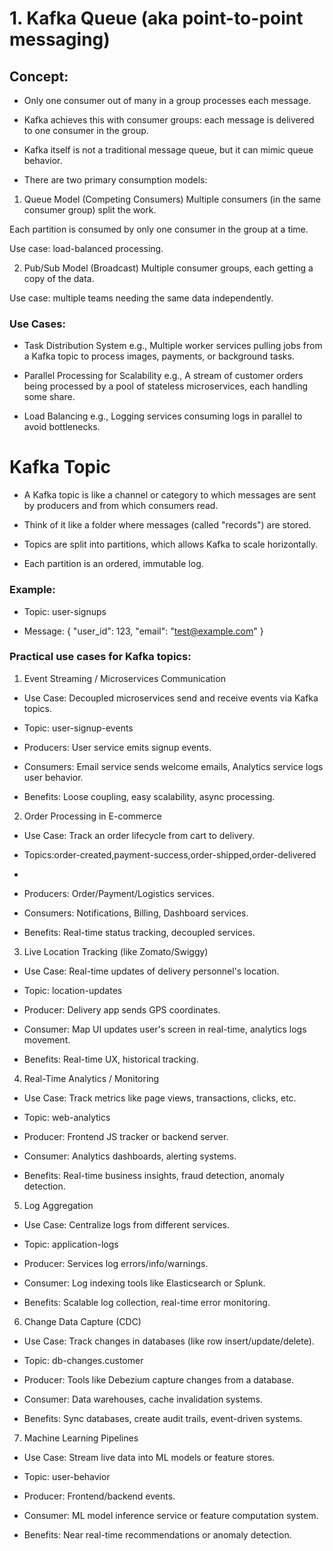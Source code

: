 # 1. Kafka Queue (aka point-to-point messaging)
## Concept:
* Only one consumer out of many in a group processes each message.

* Kafka achieves this with consumer groups: each message is delivered to one consumer in the group.

* Kafka itself is not a traditional message queue, but it can mimic queue behavior.

* There are two primary consumption models:

1. Queue Model (Competing Consumers)
Multiple consumers (in the same consumer group) split the work.

Each partition is consumed by only one consumer in the group at a time.

Use case: load-balanced processing.

2. Pub/Sub Model (Broadcast)
Multiple consumer groups, each getting a copy of the data.

Use case: multiple teams needing the same data independently.


### Use Cases:
* Task Distribution System
e.g., Multiple worker services pulling jobs from a Kafka topic to process images, payments, or background tasks.

* Parallel Processing for Scalability
e.g., A stream of customer orders being processed by a pool of stateless microservices, each handling some share.

* Load Balancing
e.g., Logging services consuming logs in parallel to avoid bottlenecks.


# Kafka Topic
* A Kafka topic is like a channel or category to which messages are sent by producers and from which consumers read.

* Think of it like a folder where messages (called "records") are stored.

* Topics are split into partitions, which allows Kafka to scale horizontally.

* Each partition is an ordered, immutable log.

### Example:

* Topic: user-signups

* Message: { "user_id": 123, "email": "test@example.com" }

### Practical use cases for Kafka topics:

1. Event Streaming / Microservices Communication
* Use Case: Decoupled microservices send and receive events via Kafka topics.

* Topic: user-signup-events

* Producers: User service emits signup events.

* Consumers: Email service sends welcome emails, Analytics service logs user behavior.

* Benefits: Loose coupling, easy scalability, async processing.

2. Order Processing in E-commerce
* Use Case: Track an order lifecycle from cart to delivery.

* Topics:order-created,payment-success,order-shipped,order-delivered
* 
* Producers: Order/Payment/Logistics services.

* Consumers: Notifications, Billing, Dashboard services.

* Benefits: Real-time status tracking, decoupled services.

3. Live Location Tracking (like Zomato/Swiggy)
* Use Case: Real-time updates of delivery personnel's location.

* Topic: location-updates

* Producer: Delivery app sends GPS coordinates.

* Consumer: Map UI updates user's screen in real-time, analytics logs movement.

* Benefits: Real-time UX, historical tracking.

 4. Real-Time Analytics / Monitoring
* Use Case: Track metrics like page views, transactions, clicks, etc.

* Topic: web-analytics

* Producer: Frontend JS tracker or backend server.

* Consumer: Analytics dashboards, alerting systems.

* Benefits: Real-time business insights, fraud detection, anomaly detection.

5. Log Aggregation
* Use Case: Centralize logs from different services.

* Topic: application-logs

* Producer: Services log errors/info/warnings.

* Consumer: Log indexing tools like Elasticsearch or Splunk.

* Benefits: Scalable log collection, real-time error monitoring.

 6. Change Data Capture (CDC)
* Use Case: Track changes in databases (like row insert/update/delete).

* Topic: db-changes.customer

* Producer: Tools like Debezium capture changes from a database.

* Consumer: Data warehouses, cache invalidation systems.

* Benefits: Sync databases, create audit trails, event-driven systems.

7. Machine Learning Pipelines
* Use Case: Stream live data into ML models or feature stores.

* Topic: user-behavior

* Producer: Frontend/backend events.

* Consumer: ML model inference service or feature computation system.

* Benefits: Near real-time recommendations or anomaly detection.

